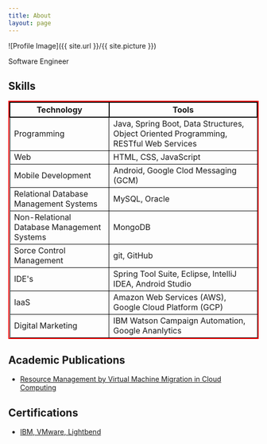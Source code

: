 ```yaml
---
title: About
layout: page
---
```

![Profile Image]({{ site.url }}/{{ site.picture }})

<p>Software Engineer</p>

<h2>Skills</h2>

<style>
table{
    border-collapse: collapse;
    border-spacing: 0;
    border:2px solid #ff0000;
}

th{
    border:2px solid #000000;
}

td{
    border:1px solid #000000;
}
</style>

<table border="1"> 
	<tr> 
		<th>Technology</th> 
		<th>Tools</th> 
	</tr> 
	<tr> 
		<td>Programming</td> 
		<td>Java, Spring Boot, Data Structures, Object Oriented Programming, RESTful Web Services</td> 
	</tr> 
	<tr> 
		<td>Web</td> 
		<td>HTML, CSS, JavaScript</td> 
	</tr> 
	<tr> 
		<td>Mobile Development</td> 
		<td>Android, Google Clod Messaging (GCM)</td> 
	</tr> 
	<tr> 
		<td>Relational Database Management Systems</td> 
		<td>MySQL, Oracle</td> 
	</tr> 
	<tr> 
		<td>Non-Relational Database Management Systems</td> 
		<td>MongoDB</td> 
	</tr> 
	<tr> 
		<td>Sorce Control Management</td> 
		<td>git, GitHub</td> 
	</tr> 
	<tr> 
		<td>IDE's</td> 
		<td>Spring Tool Suite, Eclipse, IntelliJ IDEA, Android Studio</td> 
	</tr> 
	<tr> 
		<td>IaaS</td> 
		<td>Amazon Web Services (AWS), Google Cloud Platform (GCP)</td> 
	</tr> 
	<tr> 
		<td>Digital Marketing</td> 
		<td>IBM Watson Campaign Automation, Google Ananlytics</td> 
	</tr> 
</table>

<h2>Academic Publications</h2>

<ul>
	<li><a href="https://ijcsmc.com/docs/papers/December2015/V4I12201568.pdf">Resource Management by Virtual Machine Migration in Cloud Computing</a></li>
</ul>

<h2>Certifications</h2>

<ul>
	<li><a href="https://www.youracclaim.com/users/anantha-raju-c">IBM, VMware, Lightbend</a></li>
</ul>